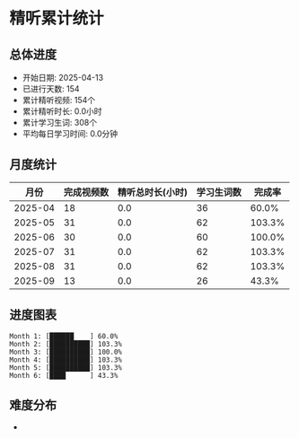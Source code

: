 # 精听累计统计

## 总体进度

- 开始日期: 2025-04-13
- 已进行天数: 154
- 累计精听视频: 154个
- 累计精听时长: 0.0小时
- 累计学习生词: 308个
- 平均每日学习时间: 0.0分钟

## 月度统计

| 月份 | 完成视频数 | 精听总时长(小时) | 学习生词数 | 完成率 |
|-----|-----------|----------------|----------|-------|
| 2025-04 | 18 | 0.0 | 36 | 60.0% |
| 2025-05 | 31 | 0.0 | 62 | 103.3% |
| 2025-06 | 30 | 0.0 | 60 | 100.0% |
| 2025-07 | 31 | 0.0 | 62 | 103.3% |
| 2025-08 | 31 | 0.0 | 62 | 103.3% |
| 2025-09 | 13 | 0.0 | 26 | 43.3% |

## 进度图表

```
Month 1: [██████    ] 60.0%
Month 2: [██████████] 103.3%
Month 3: [██████████] 100.0%
Month 4: [██████████] 103.3%
Month 5: [██████████] 103.3%
Month 6: [████      ] 43.3%
```

## 难度分布

- [简单/中等/困难]: 154 (100.0%)